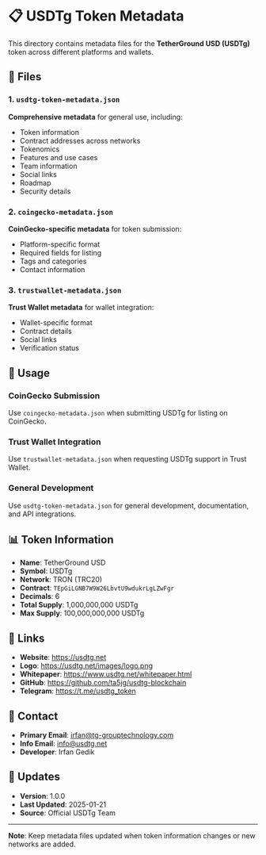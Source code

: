 # 📋 USDTg Token Metadata

This directory contains metadata files for the **TetherGround USD (USDTg)** token across different platforms and wallets.

## 📁 Files

### 1. `usdtg-token-metadata.json`
**Comprehensive metadata** for general use, including:
- Token information
- Contract addresses across networks
- Tokenomics
- Features and use cases
- Team information
- Social links
- Roadmap
- Security details

### 2. `coingecko-metadata.json`
**CoinGecko-specific metadata** for token submission:
- Platform-specific format
- Required fields for listing
- Tags and categories
- Contact information

### 3. `trustwallet-metadata.json`
**Trust Wallet metadata** for wallet integration:
- Wallet-specific format
- Contract details
- Social links
- Verification status

## 🚀 Usage

### CoinGecko Submission
Use `coingecko-metadata.json` when submitting USDTg for listing on CoinGecko.

### Trust Wallet Integration
Use `trustwallet-metadata.json` when requesting USDTg support in Trust Wallet.

### General Development
Use `usdtg-token-metadata.json` for general development, documentation, and API integrations.

## 📊 Token Information

- **Name**: TetherGround USD
- **Symbol**: USDTg
- **Network**: TRON (TRC20)
- **Contract**: `TEpGiLGNB7W9W26LbvtU9wdukrLgLZwFgr`
- **Decimals**: 6
- **Total Supply**: 1,000,000,000 USDTg
- **Max Supply**: 100,000,000,000 USDTg

## 🔗 Links

- **Website**: https://usdtg.net
- **Logo**: https://usdtg.net/images/logo.png
- **Whitepaper**: https://www.usdtg.net/whitepaper.html
- **GitHub**: https://github.com/ta5jg/usdtg-blockchain
- **Telegram**: https://t.me/usdtg_token

## 📧 Contact

- **Primary Email**: irfan@tg-grouptechnology.com
- **Info Email**: info@usdtg.net
- **Developer**: Irfan Gedik

## 📝 Updates

- **Version**: 1.0.0
- **Last Updated**: 2025-01-21
- **Source**: Official USDTg Team

---

**Note**: Keep metadata files updated when token information changes or new networks are added.
